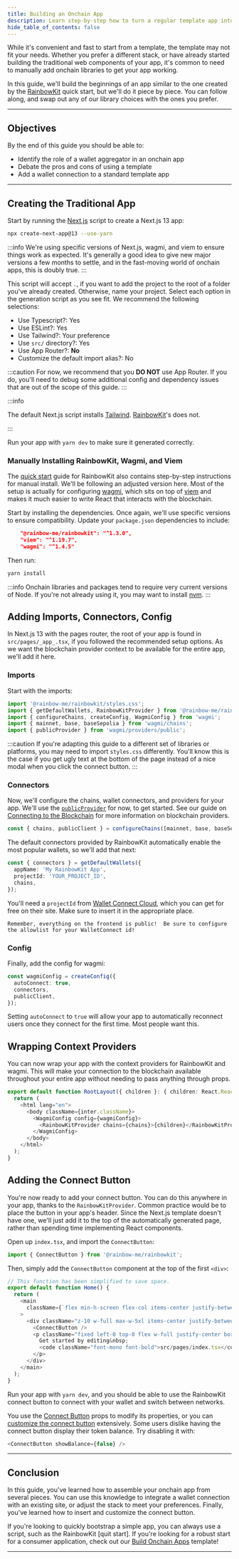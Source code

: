 ```yaml
---
title: Building an Onchain App
description: Learn step-by-step how to turn a regular template app into an onchain app with a wallet connection.
hide_table_of_contents: false
---
```


While it's convenient and fast to start from a template, the template may not fit your needs. Whether you prefer a different stack, or have already started building the traditional web components of your app, it's common to need to manually add onchain libraries to get your app working.

In this guide, we'll build the beginnings of an app similar to the one created by the [RainbowKit] quick start, but we'll do it piece by piece. You can follow along, and swap out any of our library choices with the ones you prefer.

---

## Objectives

By the end of this guide you should be able to:

- Identify the role of a wallet aggregator in an onchain app
- Debate the pros and cons of using a template
- Add a wallet connection to a standard template app

---

## Creating the Traditional App

Start by running the [Next.js] script to create a Next.js 13 app:

```bash
npx create-next-app@13 --use-yarn
```

:::info
We're using specific versions of Next.js, wagmi, and viem to ensure things work as expected. It's generally a good idea to give new major versions a few months to settle, and in the fast-moving world of onchain apps, this is doubly true.
:::

This script will accept `.`, if you want to add the project to the root of a folder you've already created. Otherwise, name your project. Select each option in the generation script as you see fit. We recommend the following selections:

- Use Typescript?: Yes
- Use ESLint?: Yes
- Use Tailwind?: Your preference
- Use `src/` directory?: Yes
- Use App Router?: **No**
- Customize the default import alias?: No

:::caution
For now, we recommend that you **DO NOT** use App Router. If you do, you'll need to debug some additional config and dependency issues that are out of the scope of this guide.
:::

:::info

The default Next.js script installs [Tailwind]. [RainbowKit]'s does not.

:::

Run your app with `yarn dev` to make sure it generated correctly.

### Manually Installing RainbowKit, Wagmi, and Viem

The [quick start] guide for RainbowKit also contains step-by-step instructions for manual install. We'll be following an adjusted version here. Most of the setup is actually for configuring [wagmi], which sits on top of [viem] and makes it much easier to write React that interacts with the blockchain.

Start by installing the dependencies. Once again, we'll use specific versions to ensure compatibility. Update your `package.json` dependencies to include:

```json
    "@rainbow-me/rainbowkit": "^1.3.0",
    "viem": "^1.19.7",
    "wagmi": "^1.4.5"
```

Then run:

```bash
yarn install
```

:::info
Onchain libraries and packages tend to require very current versions of Node. If you're not already using it, you may want to install [nvm].
:::

## Adding Imports, Connectors, Config

In Next.js 13 with the pages router, the root of your app is found in `src/pages/_app_.tsx`, if you followed the recommended setup options. As we want the blockchain provider context to be available for the entire app, we'll add it here.

### Imports

Start with the imports:

```typescript
import '@rainbow-me/rainbowkit/styles.css';
import { getDefaultWallets, RainbowKitProvider } from '@rainbow-me/rainbowkit';
import { configureChains, createConfig, WagmiConfig } from 'wagmi';
import { mainnet, base, baseSepolia } from 'wagmi/chains';
import { publicProvider } from 'wagmi/providers/public';
```

:::caution
If you're adapting this guide to a different set of libraries or platforms, you may need to import `styles.css` differently. You'll know this is the case if you get ugly text at the bottom of the page instead of a nice modal when you click the connect button.
:::

### Connectors

Now, we'll configure the chains, wallet connectors, and providers for your app. We'll use the [`publicProvider`] for now, to get started. See our guide on [Connecting to the Blockchain] for more information on blockchain providers.

```typescript
const { chains, publicClient } = configureChains([mainnet, base, baseSepolia], [publicProvider()]);
```

The default connectors provided by RainbowKit automatically enable the most popular wallets, so we'll add that next:

```typescript
const { connectors } = getDefaultWallets({
  appName: 'My RainbowKit App',
  projectId: 'YOUR_PROJECT_ID',
  chains,
});
```

You'll need a `projectId` from [Wallet Connect Cloud], which you can get for free on their site. Make sure to insert it in the appropriate place.

```danger
Remember, everything on the frontend is public!  Be sure to configure the allowlist for your WalletConnect id!
```

### Config

Finally, add the config for wagmi:

```typescript
const wagmiConfig = createConfig({
  autoConnect: true,
  connectors,
  publicClient,
});
```

Setting `autoConnect` to `true` will allow your app to automatically reconnect users once they connect for the first time. Most people want this.

## Wrapping Context Providers

You can now wrap your app with the context providers for RainbowKit and wagmi. This will make your connection to the blockchain available throughout your entire app without needing to pass anything through props.

```typescript
export default function RootLayout({ children }: { children: React.ReactNode }) {
  return (
    <html lang="en">
      <body className={inter.className}>
        <WagmiConfig config={wagmiConfig}>
          <RainbowKitProvider chains={chains}>{children}</RainbowKitProvider>
        </WagmiConfig>
      </body>
    </html>
  );
}
```

## Adding the Connect Button

You're now ready to add your connect button. You can do this anywhere in your app, thanks to the `RainbowKitProvider`. Common practice would be to place the button in your app's header. Since the Next.js template doesn't have one, we'll just add it to the top of the automatically generated page, rather than spending time implementing React components.

Open up `index.tsx`, and import the `ConnectButton`:

```typescript
import { ConnectButton } from '@rainbow-me/rainbowkit';
```

Then, simply add the `ConnectButton` component at the top of the first `<div>`:

```typescript
// This function has been simplified to save space.
export default function Home() {
  return (
    <main
      className={`flex min-h-screen flex-col items-center justify-between p-24 ${inter.className}`}
    >
      <div className="z-10 w-full max-w-5xl items-center justify-between font-mono text-sm lg:flex">
        <ConnectButton />
        <p className="fixed left-0 top-0 flex w-full justify-center border-b border-gray-300 bg-gradient-to-b from-zinc-200 pb-6 pt-8 backdrop-blur-2xl dark:border-neutral-800 dark:bg-zinc-800/30 dark:from-inherit lg:static lg:w-auto  lg:rounded-xl lg:border lg:bg-gray-200 lg:p-4 lg:dark:bg-zinc-800/30">
          Get started by editing&nbsp;
          <code className="font-mono font-bold">src/pages/index.tsx</code>
        </p>
      </div>
    </main>
  );
}
```

Run your app with `yarn dev`, and you should be able to use the RainbowKit connect button to connect with your wallet and switch between networks.

You use the [Connect Button] props to modify its properties, or you can [customize the connect button] extensively. Some users dislike having the connect button display their token balance. Try disabling it with:

```typescript
<ConnectButton showBalance={false} />
```

---

## Conclusion

In this guide, you've learned how to assemble your onchain app from several pieces. You can use this knowledge to integrate a wallet connection with an existing site, or adjust the stack to meet your preferences. Finally, you've learned how to insert and customize the connect button.

If you're looking to quickly bootstrap a simple app, you can always use a script, such as the RainbowKit [quit start]. If you're looking for a robust start for a consumer application, check out our [Build Onchain Apps] template!

---

[RainbowKit]: https://www.rainbowkit.com/
[wagmi]: https://wagmi.sh/
[viem]: https://viem.sh/
[quick start]: https://www.rainbowkit.com/docs/installation
[Next.js]: https://nextjs.org/
[Tailwind]: https://tailwindcss.com/
[nvm]: https://github.com/nvm-sh/nvm
[WalletConnect]: https://cloud.walletconnect.com/
[Connecting to the Blockchain]: https://docs.base.org/connecting-to-the-blockchain/overview
[Wallet Connect Cloud]: https://cloud.walletconnect.com/
[`publicProvider`]: https://wagmi.sh/react/providers/public
[Connect Button]: https://www.rainbowkit.com/docs/connect-button
[customize the connect button]: https://www.rainbowkit.com/docs/custom-connect-button
[Build Onchain Apps]: https://github.com/coinbase/build-onchain-apps
